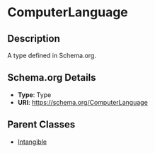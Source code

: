 # ComputerLanguage

## Description
A type defined in Schema.org.

## Schema.org Details
- **Type**: Type
- **URI**: https://schema.org/ComputerLanguage

## Parent Classes
- [Intangible](../Intangible.md)


